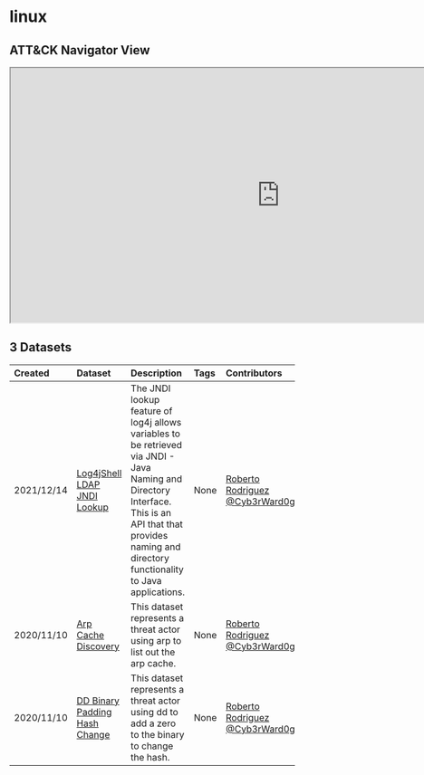 # linux

## ATT&CK Navigator View

<iframe src="https://mitre-attack.github.io/attack-navigator/enterprise/#layerURL=https%3A%2F%2Fraw.githubusercontent.com%2FOTRF%2Fmordor%2Fmaster%2Fdocs%2Fnotebooks%2Fatomic%2Flinux%2Flinux.json&tabs=false&selecting_techniques=false" width="950" height="450"></iframe>

## 3 Datasets

|Created|Dataset|Description|Tags|Contributors|
| :---| :---| :---| :---| :---|
|2021/12/14 |[Log4jShell LDAP JNDI Lookup](https://securitydatasets.com/notebooks/atomic/linux/initial_access/SDLIN-211214154100.html) |The JNDI lookup feature of log4j allows variables to be retrieved via JNDI - Java Naming and Directory Interface. This is an API that that provides naming and directory functionality to Java applications. | None|  [Roberto Rodriguez @Cyb3rWard0g](http://twitter.com/Cyb3rWard0g) |
|2020/11/10 |[Arp Cache Discovery](https://securitydatasets.com/notebooks/atomic/linux/discovery/SDLIN-201110074812.html) |This dataset represents a threat actor using arp to list out the arp cache. | None|  [Roberto Rodriguez @Cyb3rWard0g](http://twitter.com/Cyb3rWard0g) |
|2020/11/10 |[DD Binary Padding Hash Change](https://securitydatasets.com/notebooks/atomic/linux/defense_evasion/SDLIN-201110081941.html) |This dataset represents a threat actor using dd to add a zero to the binary to change the hash. | None|  [Roberto Rodriguez @Cyb3rWard0g](http://twitter.com/Cyb3rWard0g) |
